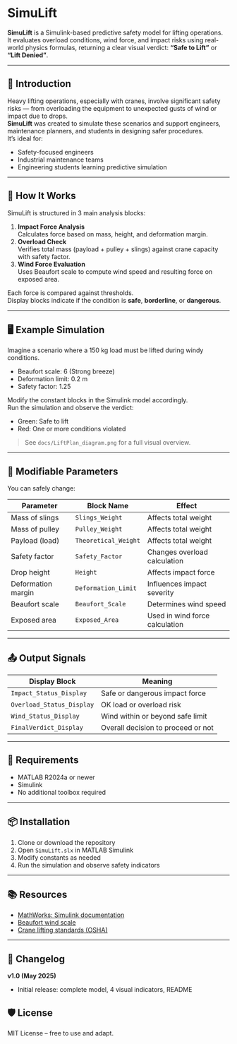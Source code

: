 # SimuLift

**SimuLift** is a Simulink-based predictive safety model for lifting operations.  
It evaluates overload conditions, wind force, and impact risks using real-world physics formulas, returning a clear visual verdict: **“Safe to Lift”** or **“Lift Denied”**.

---

## 🚀 Introduction

Heavy lifting operations, especially with cranes, involve significant safety risks — from overloading the equipment to unexpected gusts of wind or impact due to drops.  
**SimuLift** was created to simulate these scenarios and support engineers, maintenance planners, and students in designing safer procedures.  
It’s ideal for:
- Safety-focused engineers
- Industrial maintenance teams
- Engineering students learning predictive simulation

---

## 🧰 How It Works

SimuLift is structured in 3 main analysis blocks:

1. **Impact Force Analysis**  
   Calculates force based on mass, height, and deformation margin.
2. **Overload Check**  
   Verifies total mass (payload + pulley + slings) against crane capacity with safety factor.
3. **Wind Force Evaluation**  
   Uses Beaufort scale to compute wind speed and resulting force on exposed area.

Each force is compared against thresholds.  
Display blocks indicate if the condition is **safe**, **borderline**, or **dangerous**.

---

## 🖥️ Example Simulation

Imagine a scenario where a 150 kg load must be lifted during windy conditions.

- Beaufort scale: 6 (Strong breeze)
- Deformation limit: 0.2 m
- Safety factor: 1.25

Modify the constant blocks in the Simulink model accordingly.  
Run the simulation and observe the verdict:
- Green: Safe to lift
- Red: One or more conditions violated

> See `docs/LiftPlan_diagram.png` for a full visual overview.

---

## 🔧 Modifiable Parameters

You can safely change:

| Parameter               | Block Name            | Effect                         |
|------------------------|-----------------------|--------------------------------|
| Mass of slings         | `Slings_Weight`       | Affects total weight           |
| Mass of pulley         | `Pulley_Weight`       | Affects total weight           |
| Payload (load)         | `Theoretical_Weight`  | Affects total weight           |
| Safety factor          | `Safety_Factor`       | Changes overload calculation   |
| Drop height            | `Height`              | Affects impact force           |
| Deformation margin     | `Deformation_Limit`   | Influences impact severity     |
| Beaufort scale         | `Beaufort_Scale`      | Determines wind speed          |
| Exposed area           | `Exposed_Area`        | Used in wind force calculation |

---

## 📤 Output Signals

| Display Block          | Meaning                            |
|------------------------|-------------------------------------|
| `Impact_Status_Display` | Safe or dangerous impact force     |
| `Overload_Status_Display` | OK load or overload risk          |
| `Wind_Status_Display`   | Wind within or beyond safe limit   |
| `FinalVerdict_Display`  | Overall decision to proceed or not |

---

## 🧱 Requirements

- MATLAB R2024a or newer
- Simulink
- No additional toolbox required

---

## 📦 Installation

1. Clone or download the repository  
2. Open `SimuLift.slx` in MATLAB Simulink  
3. Modify constants as needed  
4. Run the simulation and observe safety indicators

---

## 📚 Resources

- [MathWorks: Simulink documentation](https://www.mathworks.com/help/simulink/)
- [Beaufort wind scale](https://en.wikipedia.org/wiki/Beaufort_scale)
- [Crane lifting standards (OSHA)](https://www.osha.gov/cranes-derricks)

---

## 🔄 Changelog

**v1.0 (May 2025)**  
- Initial release: complete model, 4 visual indicators, README


## 🛡️ License

MIT License – free to use and adapt.
